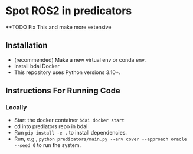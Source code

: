 # Spot ROS2 in predicators

**TODO Fix This and make more extensive

## Installation
* (recommended) Make a new virtual env or conda env.
* Install bdai Docker
* This repository uses Python versions 3.10+.

## Instructions For Running Code

### Locally
* Start the docker container `bdai docker start`
* cd into prediators repo in bdai
* Run `pip install -e .` to install dependencies.
* Run, e.g., `python predicators/main.py --env cover --approach oracle --seed 0` to run the system.